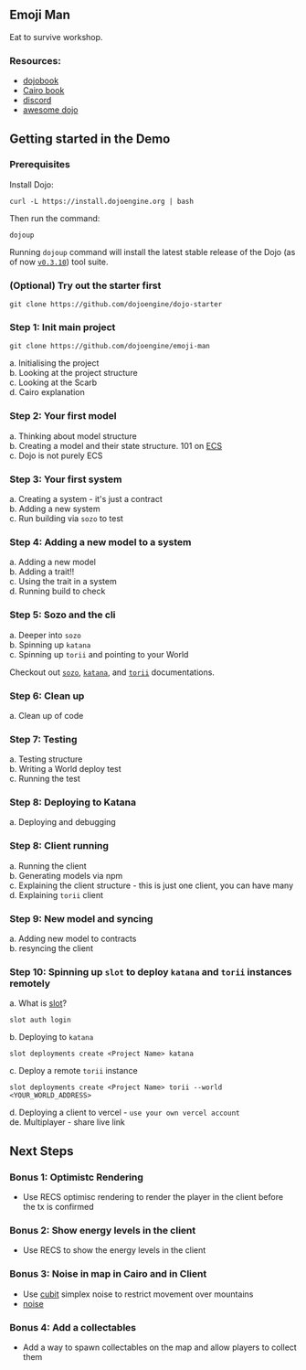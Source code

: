 ## Emoji Man

Eat to survive workshop.

### Resources:

-   [dojobook](https://book.dojoengine.org/)
-   [Cairo book](https://github.com/cairo-book/cairo-book.github.io/)
-   [discord](https://discord.gg/dojoengine)
-   [awesome dojo](https://github.com/dojoengine/awesome-dojo)

## Getting started in the Demo

### Prerequisites

Install Dojo:

```
curl -L https://install.dojoengine.org | bash
```

Then run the command:

```
dojoup
```

Running `dojoup` command will install the latest stable release of the Dojo (as of now [`v0.3.10`](https://github.com/dojoengine/dojo/releases/tag/v0.3.10)) tool suite.

### (Optional) Try out the starter first

`git clone https://github.com/dojoengine/dojo-starter`

### Step 1: Init main project

`git clone https://github.com/dojoengine/emoji-man`

a. Initialising the project  
b. Looking at the project structure  
c. Looking at the Scarb  
d. Cairo explanation

### Step 2: Your first model

a. Thinking about model structure  
b. Creating a model and their state structure. 101 on [ECS](https://github.com/SanderMertens/ecs-faq)  
c. Dojo is not purely ECS

### Step 3: Your first system

a. Creating a system - it's just a contract  
b. Adding a new system  
c. Run building via `sozo` to test

### Step 4: Adding a new model to a system

a. Adding a new model  
b. Adding a trait!!  
c. Using the trait in a system  
d. Running build to check

### Step 5: Sozo and the cli

a. Deeper into `sozo`  
b. Spinning up `katana`  
c. Spinning up `torii` and pointing to your World

Checkout out [`sozo`](https://book.dojoengine.org/toolchain/sozo/reference.html), [`katana`](https://book.dojoengine.org/toolchain/katana/reference.html), and [`torii`](https://book.dojoengine.org/toolchain/torii/reference.html) documentations.

### Step 6: Clean up

a. Clean up of code

### Step 7: Testing

a. Testing structure  
b. Writing a World deploy test  
c. Running the test

### Step 8: Deploying to Katana

a. Deploying and debugging

### Step 8: Client running

a. Running the client  
b. Generating models via npm  
c. Explaining the client structure - this is just one client, you can have many  
d. Explaining `torii` client

### Step 9: New model and syncing

a. Adding new model to contracts  
b. resyncing the client

### Step 10: Spinning up `slot` to deploy `katana` and `torii` instances remotely

a. What is [slot](https://github.com/cartridge-gg/slot)?

```
slot auth login
```

b. Deploying to `katana`

```
slot deployments create <Project Name> katana
```

c. Deploy a remote `torii` instance

```
slot deployments create <Project Name> torii --world <YOUR_WORLD_ADDRESS>
```

d. Deploying a client to vercel - `use your own vercel account`  
de. Multiplayer - share live link

## Next Steps

### Bonus 1: Optimistc Rendering

-   Use RECS optimisc rendering to render the player in the client before the tx is confirmed

### Bonus 2: Show energy levels in the client

-   Use RECS to show the energy levels in the client

### Bonus 3: Noise in map in Cairo and in Client

-   Use [cubit](https://github.com/influenceth/cubit) simplex noise to restrict movement over mountains
-   [noise](https://github.com/influenceth/sdk/blob/master/src/utils/simplex.js)

### Bonus 4: Add a collectables

-   Add a way to spawn collectables on the map and allow players to collect them
